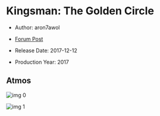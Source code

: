 # Kingsman: The Golden Circle

* Author: aron7awol

* [Forum Post](https://www.avsforum.com/threads/bass-eq-for-filtered-movies.2995212/post-57019800)

* Release Date: 2017-12-12
* Production Year: 2017

## Atmos

![img 0](https://i.imgur.com/iRKdw3F.jpg)

![img 1](https://i.imgur.com/SeMHgG7.jpg)


